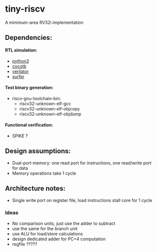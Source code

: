 # tiny-riscv
A minimum-area RV32i implementation


## Dependencies:
#### RTL simulation:
* [python3](https://www.python.org/downloads/)
* [cocotb](https://www.cocotb.org/)
* [verilator](https://www.veripool.org/verilator/)
* [surfer](https://surfer-project.org/)
#### Test binary generation:
* riscv-gnu-toolchain-bin:
    - riscv32-unknown-elf-gcc
    - riscv32-unknown-elf-objcopy
    - riscv32-unknown-elf-objdump
#### Functional verification:
* SPIKE ?



## Design assumptions:

* Dual-port memory: one read port for instructions, one read/write port for data
* Memory operations take 1 cycle

## Architecture notes:

* Single write port on register file, load instructions stall core for 1 cycle

### Ideas

* No comparison units, just use the adder to subtract
* use the same for the branch unit
* use ALU for load/store calculations
* design dedicated adder for PC+4 computation
* regfile ?????